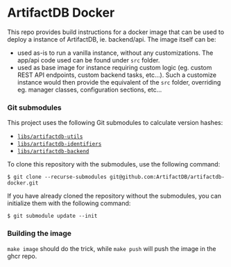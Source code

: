 # ArtifactDB Docker

This repo provides build instructions for a docker image that can be used to deploy a instance of ArtifactDB, ie. backend/api.
The image itself can be:
- used as-is to run a vanilla instance, without any customizations. The app/api code used can be found under `src` folder.
- used as base image for instance requiring custom logic (eg. custom REST API endpoints, custom backend tasks, etc...). Such a customize
  instance would then provide the equivalent of the `src` folder, overriding eg. manager classes, configuration sections, etc...


### Git submodules

This project uses the following Git submodules to calculate version hashes:

- [`libs/artifactdb-utils`](https://github.com/artifactdb/artifactdb-utils.git)
- [`libs/artifactdb-identifiers`](https://github.com/artifactdb/artifactdb-identifiers.git)
- [`libs/artifactdb-backend`](https://code.roche.com/artifactdb/artifactdb-backend.git)

To clone this repository with the submodules, use the following command:

```shell
$ git clone --recurse-submodules git@github.com:ArtifactDB/artifactdb-docker.git
```

If you have already cloned the repository without the submodules, you can initialize them with the following command:

```shell
$ git submodule update --init
```


### Building the image

`make image` should do the trick, while `make push` will push the image in the ghcr repo.
